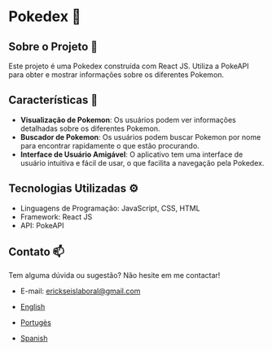 # Pokedex 👋

## Sobre o Projeto 🚀

Este projeto é uma Pokedex construída com React JS. Utiliza a PokeAPI para obter e mostrar informações sobre os diferentes Pokemon.

## Características 🌟

- **Visualização de Pokemon**: Os usuários podem ver informações detalhadas sobre os diferentes Pokemon.
- **Buscador de Pokemon**: Os usuários podem buscar Pokemon por nome para encontrar rapidamente o que estão procurando.
- **Interface de Usuário Amigável**: O aplicativo tem uma interface de usuário intuitiva e fácil de usar, o que facilita a navegação pela Pokedex.

## Tecnologias Utilizadas ⚙️

- Linguagens de Programação: JavaScript, CSS, HTML
- Framework: React JS
- API: PokeAPI

## Contato 📫

Tem alguma dúvida ou sugestão? Não hesite em me contactar!

- E-mail: erickseislaboral@gmail.com

- [English](https://github.com/erickseis/Pokedex/blob/main/README.en.md "English")
- [Portugès](https://github.com/erickseis/Pokedex/blob/main/README.pt.md "Portugues")
- [Spanish](https://github.com/erickseis/Pokedex/edit/main/README.md "Spanish")
